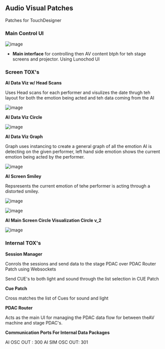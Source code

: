 ## Audio Visual Patches

Patches for TouchDesigner

### Main Control UI

![image](https://user-images.githubusercontent.com/48803449/120361005-a7118f80-c309-11eb-8910-963167d4a667.png)

* **Main interface** for controlling then AV content btph for teh stage screens and projector. Using Lunochod UI

### Screen TOX's

**AI Data Viz w/ Head Scans**

Uses Head scans for each performer and visulizes the date thrugh teh layout for both the emotion being acted and teh data coming from the AI

![image](https://user-images.githubusercontent.com/48803449/120362077-f6a48b00-c30a-11eb-99f3-5051fab6f470.png)

**AI Data Viz Circle**

![image](https://user-images.githubusercontent.com/48803449/120364480-95ca8200-c30d-11eb-8da5-30d9d57c0de5.png)

**AI Data Viz Graph**

Graph uses instancing to create a general graph of all the emotion AI is detecting on the given performer, left hand side emotion shows the current emotion being acted by the performer.

![image](https://user-images.githubusercontent.com/48803449/120365620-f908e400-c30e-11eb-8156-75865c4c8023.png)


**AI Screen Smiley**

Repsresents the current emotion of tehe performer is acting through a distorted smiley.

![image](https://user-images.githubusercontent.com/48803449/120366643-2e620180-c310-11eb-995f-9ffc64d96d31.png)

![image](https://user-images.githubusercontent.com/48803449/120366942-8ac52100-c310-11eb-8942-d82d85ab4bf1.png)

**AI Main Screen Circle Visualization Circle v_2**

![image](https://user-images.githubusercontent.com/48803449/120367631-661d7900-c311-11eb-82c4-9f7bdfb55f3e.png)


<!-- <IMAGE OF STAGE SETUP (vector)> -->


### Internal TOX's

**Session Manager**

Conrols the sessions and send data to the stage PDAC over PDAC Router Patch using Websockets

Send CUE's to both light and sound through the list selection in CUE Patch 

**Cue Patch**

Cross matches the list of Cues for sound and light 

**PDAC Router**

Acts as the main UI for managing the PDAC data flow for between theAV machine and stage PDAC's.

**Communication Ports For Internal Data Packages**

AI OSC OUT : 300 
AI SIM OSC OUT: 301


<!-- **Patches**


* *smiley.tox* - smiley-face scene
* *melt.tox* - pixel-sorting scene
* *emotion.tox* - performer ratings scenes
* *overhead.tox* - overhead projection -->

